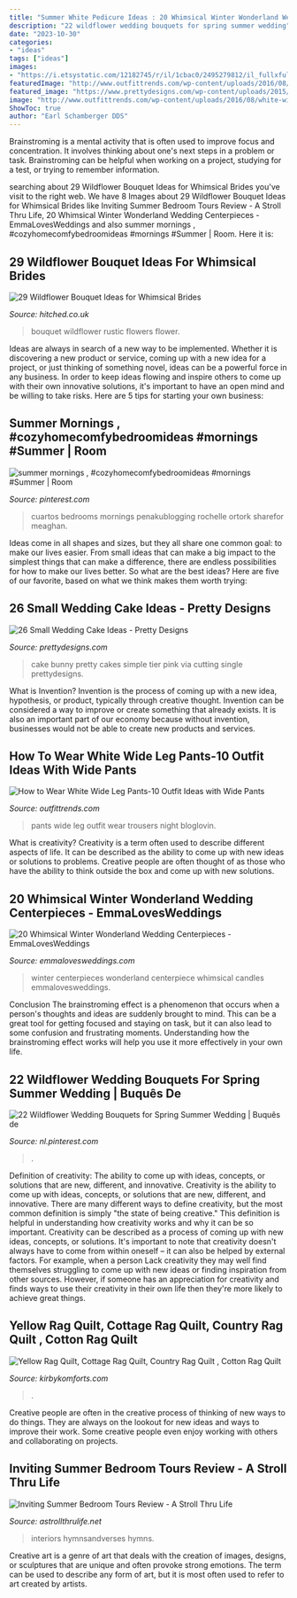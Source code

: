 ```yaml
---
title: "Summer White Pedicure Ideas : 20 Whimsical Winter Wonderland Wedding Centerpieces"
description: "22 wildflower wedding bouquets for spring summer wedding"
date: "2023-10-30"
categories:
- "ideas"
tags: ["ideas"]
images:
- "https://i.etsystatic.com/12182745/r/il/1cbac0/2495279812/il_fullxfull.2495279812_79kc.jpg"
featuredImage: "http://www.outfittrends.com/wp-content/uploads/2016/08/white-wide-leg-pants-with-black-top.jpg"
featured_image: "https://www.prettydesigns.com/wp-content/uploads/2015/12/Bunny-Cake.jpg"
image: "http://www.outfittrends.com/wp-content/uploads/2016/08/white-wide-leg-pants-with-black-top.jpg"
ShowToc: true
author: "Earl Schamberger DDS"
---
```



Brainstroming is a mental activity that is often used to improve focus and concentration. It involves thinking about one's next steps in a problem or task. Brainstroming can be helpful when working on a project, studying for a test, or trying to remember information.

	

		
searching about 29 Wildflower Bouquet Ideas for Whimsical Brides you've visit to the right web. We have 8 Images about 29 Wildflower Bouquet Ideas for Whimsical Brides like Inviting Summer Bedroom Tours Review - A Stroll Thru Life, 20 Whimsical Winter Wonderland Wedding Centerpieces - EmmaLovesWeddings and also summer mornings , #cozyhomecomfybedroomideas #mornings #Summer | Room. Here it is:
		
    
## 29 Wildflower Bouquet Ideas For Whimsical Brides

<img loading=lazy src="https://cdn0.hitched.co.uk/articles/images/9/7/0/7/img_67079/wildflower-bouquet-rustic.jpg" onerror="this.onerror=null;this.src='https://tse2.mm.bing.net/th?id=OIP.dBoztnCGZ0i8GdIESpb7FwHaLG&amp;pid=15.1';" alt="29 Wildflower Bouquet Ideas for Whimsical Brides">

_Source: hitched.co.uk_

>bouquet wildflower rustic flowers flower. 

	

Ideas are always in search of a new way to be implemented. Whether it is discovering a new product or service, coming up with a new idea for a project, or just thinking of something novel, ideas can be a powerful force in any business. In order to keep ideas flowing and inspire others to come up with their own innovative solutions, it's important to have an open mind and be willing to take risks. Here are 5 tips for starting your own business: 
    
## Summer Mornings , #cozyhomecomfybedroomideas #mornings #Summer | Room

<img loading=lazy src="https://i.pinimg.com/736x/e1/65/da/e165daf12ae0ac40aab530b8daace414.jpg" onerror="this.onerror=null;this.src='https://tse4.mm.bing.net/th?id=OIP.XaTl4meITADW7fWZFoZjUAHaJ3&amp;pid=15.1';" alt="summer mornings , #cozyhomecomfybedroomideas #mornings #Summer | Room">

_Source: pinterest.com_

>cuartos bedrooms mornings penakublogging rochelle ortork sharefor meaghan. 

	

Ideas come in all shapes and sizes, but they all share one common goal: to make our lives easier. From small ideas that can make a big impact to the simplest things that can make a difference, there are endless possibilities for how to make our lives better. So what are the best ideas? Here are five of our favorite, based on what we think makes them worth trying: 

    
## 26 Small Wedding Cake Ideas - Pretty Designs

<img loading=lazy src="https://www.prettydesigns.com/wp-content/uploads/2015/12/Bunny-Cake.jpg" onerror="this.onerror=null;this.src='https://tse1.mm.bing.net/th?id=OIP.IPvCH6yXYzh_y9UawCraJQHaLG&amp;pid=15.1';" alt="26 Small Wedding Cake Ideas - Pretty Designs">

_Source: prettydesigns.com_

>cake bunny pretty cakes simple tier pink via cutting single prettydesigns. 

	

What is Invention?
Invention is the process of coming up with a new idea, hypothesis, or product, typically through creative thought. Invention can be considered a way to improve or create something that already exists. It is also an important part of our economy because without invention, businesses would not be able to create new products and services.

    
## How To Wear White Wide Leg Pants-10 Outfit Ideas With Wide Pants

<img loading=lazy src="http://www.outfittrends.com/wp-content/uploads/2016/08/white-wide-leg-pants-with-black-top.jpg" onerror="this.onerror=null;this.src='https://tse2.mm.bing.net/th?id=OIP.8GR9yrIPgvgkCOSWeEycdgHaLH&amp;pid=15.1';" alt="How to Wear White Wide Leg Pants-10 Outfit Ideas with Wide Pants">

_Source: outfittrends.com_

>pants wide leg outfit wear trousers night bloglovin. 

	

What is creativity?
Creativity is a term often used to describe different aspects of life. It can be described as the ability to come up with new ideas or solutions to problems. Creative people are often thought of as those who have the ability to think outside the box and come up with new solutions.

    
## 20 Whimsical Winter Wonderland Wedding Centerpieces - EmmaLovesWeddings

<img loading=lazy src="http://emmalovesweddings.com/wp-content/uploads/2018/07/winter-wedding-centerpiece-with-candles.jpg" onerror="this.onerror=null;this.src='https://tse2.mm.bing.net/th?id=OIP.nlUkd3ML6460Oi512-euGAHaK7&amp;pid=15.1';" alt="20 Whimsical Winter Wonderland Wedding Centerpieces - EmmaLovesWeddings">

_Source: emmalovesweddings.com_

>winter centerpieces wonderland centerpiece whimsical candles emmalovesweddings. 

	

Conclusion
The brainstroming effect is a phenomenon that occurs when a person's thoughts and ideas are suddenly brought to mind. This can be a great tool for getting focused and staying on task, but it can also lead to some confusion and frustrating moments. Understanding how the brainstroming effect works will help you use it more effectively in your own life.

    
## 22 Wildflower Wedding Bouquets For Spring Summer Wedding | Buquês De

<img loading=lazy src="https://i.pinimg.com/736x/a9/9f/7c/a99f7ca9a368beb6cd457a4a8576b90c.jpg" onerror="this.onerror=null;this.src='https://tse4.mm.bing.net/th?id=OIP.LVk_pxjLChh7CuaVjiI1IAHaJ4&amp;pid=15.1';" alt="22 Wildflower Wedding Bouquets for Spring Summer Wedding | Buquês de">

_Source: nl.pinterest.com_

>. 

	

Definition of creativity: The ability to come up with ideas, concepts, or solutions that are new, different, and innovative.
Creativity is the ability to come up with ideas, concepts, or solutions that are new, different, and innovative. There are many different ways to define creativity, but the most common definition is simply "the state of being creative." This definition is helpful in understanding how creativity works and why it can be so important.
Creativity can be described as a process of coming up with new ideas, concepts, or solutions. It's important to note that creativity doesn't always have to come from within oneself – it can also be helped by external factors. For example, when a person Lack creativity they may well find themselves struggling to come up with new ideas or finding inspiration from other sources. However, if someone has an appreciation for creativity and finds ways to use their creativity in their own life then they're more likely to achieve great things.

    
## Yellow Rag Quilt, Cottage Rag Quilt, Country Rag Quilt , Cotton Rag Quilt

<img loading=lazy src="https://i.etsystatic.com/12182745/r/il/1cbac0/2495279812/il_fullxfull.2495279812_79kc.jpg" onerror="this.onerror=null;this.src='https://tse1.mm.bing.net/th?id=OIP.p_BROPHYch1KTqFh1v11MwHaJ4&amp;pid=15.1';" alt="Yellow Rag Quilt, Cottage Rag Quilt, Country Rag Quilt , Cotton Rag Quilt">

_Source: kirbykomforts.com_

>. 

	

Creative people are often in the creative process of thinking of new ways to do things. They are always on the lookout for new ideas and ways to improve their work. Some creative people even enjoy working with others and collaborating on projects.

    
## Inviting Summer Bedroom Tours Review - A Stroll Thru Life

<img loading=lazy src="https://www.astrollthrulife.net/wp-content/uploads/2020/07/Summer-Coastal-Bedroom.jpg" onerror="this.onerror=null;this.src='https://tse2.mm.bing.net/th?id=OIP.ACEEKsuEOgm5zw5QF6y6rAHaLH&amp;pid=15.1';" alt="Inviting Summer Bedroom Tours Review - A Stroll Thru Life">

_Source: astrollthrulife.net_

>interiors hymnsandverses hymns. 

	

Creative art is a genre of art that deals with the creation of images, designs, or sculptures that are unique and often provoke strong emotions. The term can be used to describe any form of art, but it is most often used to refer to art created by artists.

